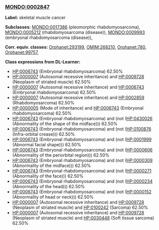 
### [MONDO:0002847](http://purl.obolibrary.org/obo/MONDO_0002847)
**Label:** skeletal muscle cancer

**Subclasses:** [MONDO:0017386](http://purl.obolibrary.org/obo/MONDO_0017386) (pleomorphic rhabdomyosarcoma), [MONDO:0005212](http://purl.obolibrary.org/obo/MONDO_0005212) (rhabdomyosarcoma (disease)), [MONDO:0009993](http://purl.obolibrary.org/obo/MONDO_0009993) (embryonal rhabdomyosarcoma (disease)), 

**Corr. equiv. classes:** [Orphanet:293199](http://www.orpha.net/ORDO/Orphanet_293199), [OMIM:268210](http://purl.obolibrary.org/obo/OMIM_268210), [Orphanet:780](http://www.orpha.net/ORDO/Orphanet_780), [Orphanet:99757](http://www.orpha.net/ORDO/Orphanet_99757), 

**Class expressions from DL-Learner:**

- [HP:0006743](http://purl.obolibrary.org/obo/HP_0006743) (Embryonal rhabdomyosarcoma) 62.50%
- [HP:0000007](http://purl.obolibrary.org/obo/HP_0000007) (Autosomal recessive inheritance) and [HP:0009728](http://purl.obolibrary.org/obo/HP_0009728) (Neoplasm of striated muscle) 62.50%
- [HP:0000007](http://purl.obolibrary.org/obo/HP_0000007) (Autosomal recessive inheritance) and [HP:0006743](http://purl.obolibrary.org/obo/HP_0006743) (Embryonal rhabdomyosarcoma) 62.50%
- [HP:0000007](http://purl.obolibrary.org/obo/HP_0000007) (Autosomal recessive inheritance) and [HP:0002859](http://purl.obolibrary.org/obo/HP_0002859) (Rhabdomyosarcoma) 62.50%
- [HP:0000005](http://purl.obolibrary.org/obo/HP_0000005) (Mode of inheritance) and [HP:0006743](http://purl.obolibrary.org/obo/HP_0006743) (Embryonal rhabdomyosarcoma) 62.50%
- [HP:0006743](http://purl.obolibrary.org/obo/HP_0006743) (Embryonal rhabdomyosarcoma) and (not ([HP:0430026](http://purl.obolibrary.org/obo/HP_0430026) (Abnormality of the shape of the midface))) 62.50%
- [HP:0006743](http://purl.obolibrary.org/obo/HP_0006743) (Embryonal rhabdomyosarcoma) and (not ([HP:0100876](http://purl.obolibrary.org/obo/HP_0100876) (Infra-orbital crease))) 62.50%
- [HP:0006743](http://purl.obolibrary.org/obo/HP_0006743) (Embryonal rhabdomyosarcoma) and (not ([HP:0001999](http://purl.obolibrary.org/obo/HP_0001999) (Abnormal facial shape))) 62.50%
- [HP:0006743](http://purl.obolibrary.org/obo/HP_0006743) (Embryonal rhabdomyosarcoma) and (not ([HP:0000606](http://purl.obolibrary.org/obo/HP_0000606) (Abnormality of the periorbital region))) 62.50%
- [HP:0006743](http://purl.obolibrary.org/obo/HP_0006743) (Embryonal rhabdomyosarcoma) and (not ([HP:0000309](http://purl.obolibrary.org/obo/HP_0000309) (Abnormality of the midface))) 62.50%
- [HP:0006743](http://purl.obolibrary.org/obo/HP_0006743) (Embryonal rhabdomyosarcoma) and (not ([HP:0000271](http://purl.obolibrary.org/obo/HP_0000271) (Abnormality of the face))) 62.50%
- [HP:0006743](http://purl.obolibrary.org/obo/HP_0006743) (Embryonal rhabdomyosarcoma) and (not ([HP:0000234](http://purl.obolibrary.org/obo/HP_0000234) (Abnormality of the head))) 62.50%
- [HP:0006743](http://purl.obolibrary.org/obo/HP_0006743) (Embryonal rhabdomyosarcoma) and (not ([HP:0000152](http://purl.obolibrary.org/obo/HP_0000152) (Abnormality of head or neck))) 62.50%
- [HP:0000007](http://purl.obolibrary.org/obo/HP_0000007) (Autosomal recessive inheritance) and [HP:0009728](http://purl.obolibrary.org/obo/HP_0009728) (Neoplasm of striated muscle) and [HP:0100242](http://purl.obolibrary.org/obo/HP_0100242) (Sarcoma) 62.50%
- [HP:0000007](http://purl.obolibrary.org/obo/HP_0000007) (Autosomal recessive inheritance) and [HP:0009728](http://purl.obolibrary.org/obo/HP_0009728) (Neoplasm of striated muscle) and [HP:0030448](http://purl.obolibrary.org/obo/HP_0030448) (Soft tissue sarcoma) 62.50%


